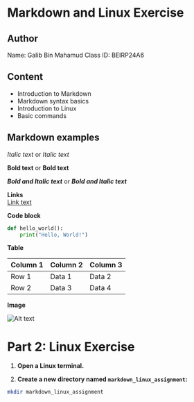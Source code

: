 # Markdown and Linux Exercise


## Author
Name: Galib Bin Mahamud 
Class ID: BEIRP24A6

## Content
- Introduction to Markdown
- Markdown syntax basics
- Introduction to Linux
- Basic commands

## Markdown examples

*Italic text* or _Italic text_

**Bold text** or __Bold text__

***Bold and Italic text*** or ___Bold and Italic text___

**Links**  
[Link text](https://example.com)

**Code block**  
```python
def hello_world():
    print("Hello, World!")
```

**Table**

| Column 1 | Column 2 | Column 3 |
|----------|----------|----------|
| Row 1    | Data 1   | Data 2   |
| Row 2    | Data 3   | Data 4   |


**Image**

![Alt text](https://via.placeholder.com/150)




# Part 2: Linux Exercise

1. **Open a Linux terminal.**

2. **Create a new directory named `markdown_linux_assignment`:**

```bash
mkdir markdown_linux_assignment










